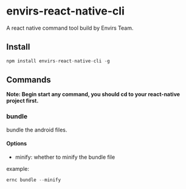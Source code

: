 # envirs-react-native-cli

A react native command tool build by Envirs Team.

## Install

```javascript
npm install envirs-react-native-cli -g
```

## Commands

**Note: Begin start any command, you should cd to your react-native project first.**

### bundle

bundle the android files.

#### Options

+ minify: whether to minify the bundle file

example:

```javascript
ernc bundle --minify
```
